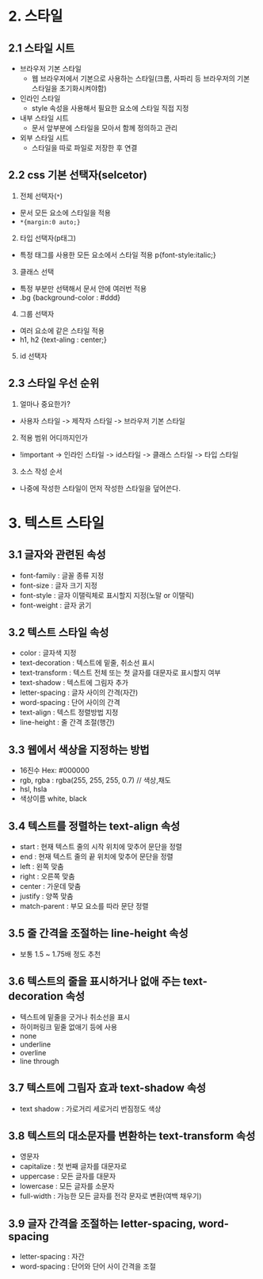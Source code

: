 # 2. 스타일

## 2.1 스타일 시트

- 브라우저 기본 스타일
  - 웹 브라우저에서 기본으로 사용하는 스타일(크롬, 사파리 등 브라우저의 기본 스타일을 초기화시켜야함)
- 인라인 스타일
  - style 속성을 사용해서 필요한 요소에 스타일 직접 지정
- 내부 스타일 시트
  - 문서 앞부분에 스타일을 모아서 함께 정의하고 관리
- 외부 스타일 시트
  - 스타일을 따로 파일로 저장한 후 연결

## 2.2 css 기본 선택자(selcetor)

1. 전체 선택자(`*`)

- 문서 모든 요소에 스타일을 적용
- `*{margin:0 auto;}`

2. 타입 선택자(p태그)

- 특정 태그를 사용한 모든 요소에서 스타일 적용
  p{font-style:italic;}

3. 클래스 선택

- 특정 부분만 선택해서 문서 안에 여러번 적용
- .bg {background-color : #ddd}

4. 그룹 선택자

- 여러 요소에 같은 스타일 적용
- h1, h2 {text-aling : center;}

5. id 선택자

## 2.3 스타일 우선 순위

1. 얼마나 중요한가?

- 사용자 스타일 -> 제작자 스타일 -> 브라우저 기본 스타일

2. 적용 범위 어디까지인가

- !important -> 인라인 스타일 -> id스타일 -> 클래스 스타일 -> 타입 스타일

3. 소스 작성 순서

- 나중에 작성한 스타일이 먼저 작성한 스타일을 덮어쓴다.

# 3. 텍스트 스타일

## 3.1 글자와 관련된 속성

- font-family : 글꼴 종류 지정
- font-size : 글자 크기 지정
- font-style : 글자 이탤릭체로 표시할지 지정(노말 or 이탤릭)
- font-weight : 글자 굵기

## 3.2 텍스트 스타일 속성

- color : 글자색 지정
- text-decoration : 텍스트에 밑줄, 취소선 표시
- text-transform : 텍스트 전체 또는 첫 글자를 대문자로 표시할지 여부
- text-shadow : 텍스트에 그림자 추가
- letter-spacing : 글자 사이의 간격(자간)
- word-spacing : 단어 사이의 간격
- text-align : 텍스트 정렬방법 지정
- line-height : 줄 간격 조절(행간)

## 3.3 웹에서 색상을 지정하는 방법

- 16진수 Hex: #000000
- rgb, rgba : rgba(255, 255, 255, 0.7) // 색상,채도
- hsl, hsla
- 색상이름 white, black

## 3.4 텍스트를 정렬하는 text-align 속성

- start : 현재 텍스트 줄의 시작 위치에 맞추어 문단을 정렬
- end : 현재 텍스트 줄의 끝 위치에 맞추어 문단을 정렬
- left : 왼쪽 맞춤
- right : 오른쪽 맞춤
- center : 가운데 맞춤
- justify : 양쪽 맞춤
- match-parent : 부모 요소를 따라 문단 정렬

## 3.5 줄 간격을 조절하는 line-height 속성

- 보통 1.5 ~ 1.75배 정도 추천

## 3.6 텍스트의 줄을 표시하거나 없애 주는 text-decoration 속성

- 텍스트에 밑줄을 긋거나 취소선을 표시
- 하이퍼링크 밑줄 없애기 등에 사용
- none
- underline
- overline
- line through

## 3.7 텍스트에 그림자 효과 text-shadow 속성

- text shadow : 가로거리 세로거리 번짐정도 색상

## 3.8 텍스트의 대소문자를 변환하는 text-transform 속성

- 영문자
- capitalize : 첫 번째 글자를 대문자로
- uppercase : 모든 글자를 대문자
- lowercase : 모든 글자를 소문자
- full-width : 가능한 모든 글자를 전각 문자로 변환(여백 채우기)

## 3.9 글자 간격을 조절하는 letter-spacing, word-spacing

- letter-spacing : 자간
- word-spacing : 단어와 단어 사이 간격을 조절
